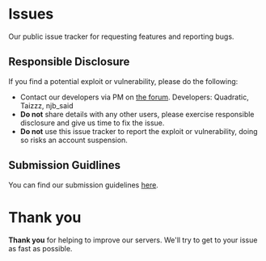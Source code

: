 # Issues
Our public issue tracker for requesting features and reporting bugs.

## Responsible Disclosure
If you find a potential exploit or vulnerability, please do the following:
* Contact our developers via PM on [the forum](http://www.minebunch.com/forum/private.php?action=send). Developers: Quadratic, Taizzz, njb_said
* **Do not** share details with any other users, please exercise responsible disclosure and give us time to fix the issue.
* **Do not** use this issue tracker to report the exploit or vulnerability, doing so risks an account suspension.

## Submission Guidlines
You can find our submission guidelines [here](https://github.com/Minebunch/Issues/blob/master/README.md).

# Thank you
**Thank you** for helping to improve our servers. We'll try to get to your issue as fast as possible.
